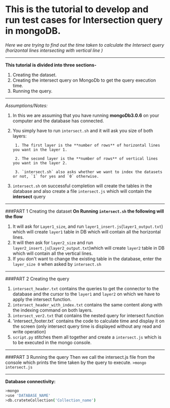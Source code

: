 # This is the tutorial to develop and run test cases for Intersection query in mongoDB.
_Here we are trying to find out the time taken to calculate the Intersect query (horizontal lines intersecting with vertical line )_

***

**This tutorial is divided into three sections-**

1. Creating the dataset.
2. Creating the intersect query on MongoDb to get the query execution time.
3. Running the query.

***

_Assumptions/Notes:_

1. In this we are assuming that you have running **mongoDb3.0.6** on your computer and the database has connected.
2. You simply have to run `intersect.sh` and it will ask you size of both layers:

        1. The first layer is the **number of rows** of horizontal lines you want in the layer 1.
	
        2. The second layer is the **number of rows** of vertical lines you want in the layer 2.

        3. `intersect.sh` also asks whether we want to index the datasets or not, `1` for yes and `0` otherwise. 

3. `intersect.sh` on successful completion will create the tables in the database and also create a file `intersect.js` which will contain the **intersect** query 

***

###PART 1 Creating the dataset
**On Running `intersect.sh` the following will the flow**

1. It will ask for `Layer1_size`, and run `layer1_insert.js`(`layer1_output.txt`) which will create `layer1` table in DB which will contain all the horizontal lines.
2. It will then ask for `layer2_size` and run `layer2_insert.js`(`layer2_output.txt`)which will create `layer2` table in DB which will contain all the vertical lines.
3. If you don't want to change the existing table in the database, enter the `layer_size 0` when asked by `intersect.sh`

***

###PART 2 Creating the query

1. `intersect_header.txt` contains the queries to get the connector to the database and the cursor to the `layer1` and `layer2` on which we have to apply the intersect function.
2. `intersect_header_with_index.txt` contains the same content along with the indexing command on both layers.
3. `intersect_ver2.txt` that contains the nested query for intersect function
4. 'intersect_footer.txt` contains the code to calculate time and display it on the screen (only intersect query time is displayed without any read and write operation)
5. `script.py` stitches them all together and create a `intersect.js` which is to be executed in the mongo console.

***
###PART 3 Running the query
Then we call the intersect.js file from the console which prints the time taken by the query to execute. 
`>mongo intersect.js`

***
**Database connectivity:**
```bash
>mongo 
>use 'DATABASE_NAME'
>db.crateteCollection('Collection_name')